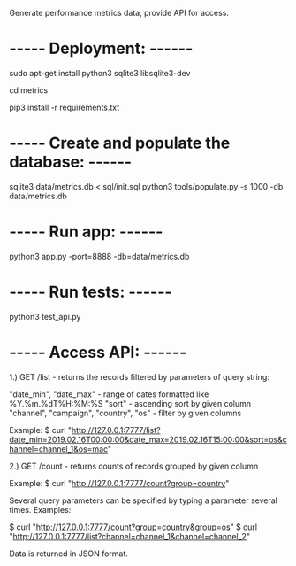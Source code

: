 Generate performance metrics data, provide API for access.


# ----- Deployment: ------
sudo apt-get install python3 sqlite3 libsqlite3-dev 

cd metrics

pip3 install -r requirements.txt

# ----- Create and populate the database: ------

sqlite3 data/metrics.db < sql/init.sql
python3 tools/populate.py -s 1000 -db data/metrics.db

# ----- Run app: ------

python3 app.py -port=8888 -db=data/metrics.db

# ----- Run tests: ------
python3 test_api.py

# ----- Access API: ------

1.) GET /list - returns the records filtered by parameters of query string:

"date_min", "date_max" - range of dates formatted like %Y.%m.%dT%H:%M:%S
"sort" - ascending sort by given column
"channel", "campaign", "country", "os" - filter by given columns

Example:
$ curl "http://127.0.0.1:7777/list?date_min=2019.02.16T00:00:00&date_max=2019.02.16T15:00:00&sort=os&channel=channel_1&os=mac"

2.) GET /count - returns counts of records grouped by given column

Example:
$ curl "http://127.0.0.1:7777/count?group=country"

Several query parameters can be specified by typing a parameter several times.
Examples:

$ curl "http://127.0.0.1:7777/count?group=country&group=os"
$ curl "http://127.0.0.1:7777/list?channel=channel_1&channel=channel_2"

Data is returned in JSON format.
